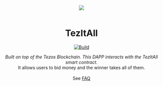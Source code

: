 
<div align="center">
<img src="public/assets/icons/logo.png" draggable="false">
<br/>
<br/>
<h1>TezItAll</h1>

[![Build](https://github.com/nathanganser/tez-it-all/actions/workflows/build.yml/badge.svg?branch=main)](https://github.com/nathanganser/tez-it-all/actions/workflows/build.yml)

<i>
Built on top of the Tezos Blockchain. This DAPP interacts with the TezItAll smart contract.
</i>
<br/>
It allows users to bid money and the winner takes all of them.
<br/>
<br/>
See <a href="docs/faq.md">FAQ</a>
</div>

